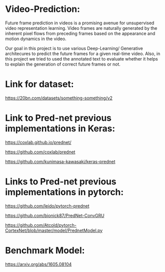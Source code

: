# Video-Prediction:
Future frame prediction in videos is a promising avenue for unsupervised video representation learning. Video frames are naturally generated by the inherent pixel flows from preceding frames based on the appearance and motion dynamics in the video.

Our goal in this project is to use various Deep-Learning/ Generative architecures to predict the future frames for a given real-time video. Also, in this project we tried to used the annotated text to evaluate whether it helps to explain the generation of correct future frames or not. 

# Link for dataset:
https://20bn.com/datasets/something-something/v2

# Link to Pred-net previous implementations in Keras:
https://coxlab.github.io/prednet/

https://github.com/coxlab/prednet

https://github.com/kunimasa-kawasaki/keras-prednet

# Links to Pred-net previous implementations in pytorch:
https://github.com/leido/pytorch-prednet

https://github.com/bionick87/PredNet-ConvGRU

https://github.com/Atcold/pytorch-CortexNet/blob/master/model/PrednetModel.py

# Benchmark Model:
https://arxiv.org/abs/1605.08104
